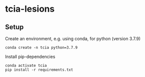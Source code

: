 # tcia-lesions

## Setup
Create an environment, e.g. using conda, for python (version 3.7.9)
	
	conda create -n tcia python=3.7.9

Install pip-dependencies

	conda activate tcia
	pip install -r requirements.txt
